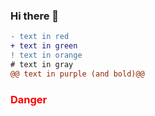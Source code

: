 ### Hi there 👋

<!--
**teamkiage/teamkiage** is a ✨ _special_ ✨ repository because its `README.md` (this file) appears on your GitHub profile.

Here are some ideas to get you started:

- 🔭 I’m currently working on ...
- 🌱 I’m currently learning ...
- 👯 I’m looking to collaborate on ...
- 🤔 I’m looking for help with ...
- 💬 Ask me about ...
- 📫 How to reach me: ...
- 😄 Pronouns: ...
- ⚡ Fun fact: ...
-->


```diff
- text in red
+ text in green
! text in orange
# text in gray
@@ text in purple (and bold)@@
```

<h3 style="color:#ff0000">Danger</h3>